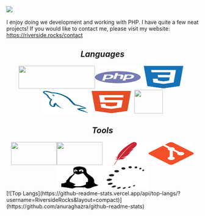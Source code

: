 <img src="https://riverside.rocks/uploads/aG93ZGll/readme.png" />

I enjoy doing we development and working with PHP. I have quite a few neat projects! If you would like to contact me, please visit my website:
https://riverside.rocks/contact

<h2 align="center"><i>Languages</i></h2>
<div align="center">
<img src="http://www.baltana.com/file/16376/700x394/16:9/white-background-hq-desktop-wallpaper-16574_1412432241.jpg" height="60px" width="200" /><img src="https://github.com/devicons/devicon/raw/master/icons/php/php-plain.svg" height="60px" width="120px" align=""/><img src="https://github.com/devicons/devicon/raw/master/icons/css3/css3-plain.svg" height="60px" width="120px"/><img src="https://github.com/devicons/devicon/raw/master/icons/mysql/mysql-plain.svg" height="60px" width="120px"/><img src="https://github.com/devicons/devicon/raw/master/icons/html5/html5-plain.svg" height="60px" width="120px"/><img src="https://www.mn.uio.no/geo/english/services/it/help/using-linux/bilder/bash_logo.jpg" height="62px" width="75px"/>
  </div>

<h2 align="center"><i>Tools</i></h2>
<div align="center">
<img src="http://www.baltana.com/file/16376/700x394/16:9/white-background-hq-desktop-wallpaper-16574_1412432241.jpg" height="60px" width="120" /><img src="http://www.baltana.com/file/16376/700x394/16:9/white-background-hq-desktop-wallpaper-16574_1412432241.jpg" height="60px" width="120" /><img src="https://github.com/devicons/devicon/raw/master/icons/apache/apache-plain.svg" height="60px" width="120px"/><img src="https://github.com/devicons/devicon/raw/master/icons/git/git-plain.svg" height="60px" width="120px"/><img src="https://github.com/devicons/devicon/raw/master/icons/linux/linux-plain.svg" height="60px" width="120px"/><img src="https://github.com/devicons/devicon/raw/master/icons/ssh/ssh-original.svg" height="60px" width="120px"/>
</div>
[![Top Langs](https://github-readme-stats.vercel.app/api/top-langs/?username=RiversideRocks&layout=compact)](https://github.com/anuraghazra/github-readme-stats)
